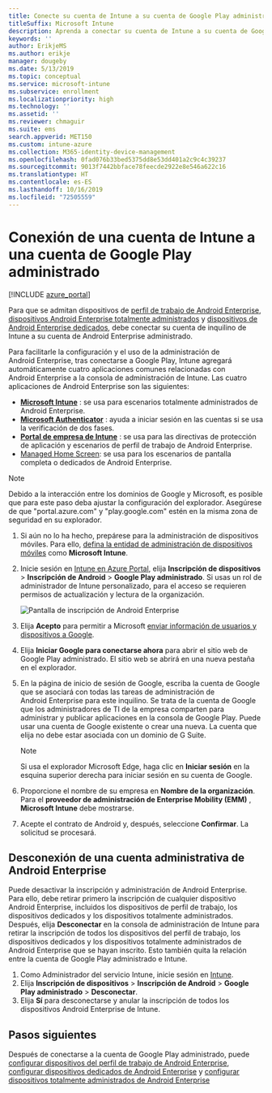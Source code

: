 ```yaml
---
title: Conecte su cuenta de Intune a su cuenta de Google Play administrado.
titleSuffix: Microsoft Intune
description: Aprenda a conectar su cuenta de Intune a su cuenta de Google Play administrado.
keywords: ''
author: ErikjeMS
ms.author: erikje
manager: dougeby
ms.date: 5/13/2019
ms.topic: conceptual
ms.service: microsoft-intune
ms.subservice: enrollment
ms.localizationpriority: high
ms.technology: ''
ms.assetid: ''
ms.reviewer: chmaguir
ms.suite: ems
search.appverid: MET150
ms.custom: intune-azure
ms.collection: M365-identity-device-management
ms.openlocfilehash: 0fad076b33bed5375dd8e53dd401a2c9c4c39237
ms.sourcegitcommit: 9013f7442bbface78feecde2922e8e546a622c16
ms.translationtype: HT
ms.contentlocale: es-ES
ms.lasthandoff: 10/16/2019
ms.locfileid: "72505559"
---
```

# <a name="connect-your-intune-account-to-your-managed-google-play-account"></a>Conexión de una cuenta de Intune a una cuenta de Google Play administrado

[!INCLUDE [azure_portal](../includes/azure_portal.md)]

Para que se admitan dispositivos de [perfil de trabajo de Android Enterprise](android-work-profile-enroll.md), [dispositivos Android Enterprise totalmente administrados](android-fully-managed-enroll.md) y [dispositivos de Android Enterprise dedicados](android-kiosk-enroll.md), debe conectar su cuenta de inquilino de Intune a su cuenta de Android Enterprise administrado.  

Para facilitarle la configuración y el uso de la administración de Android Enterprise, tras conectarse a Google Play, Intune agregará automáticamente cuatro aplicaciones comunes relacionadas con Android Enterprise a la consola de administración de Intune. Las cuatro aplicaciones de Android Enterprise son las siguientes:

- **[Microsoft Intune](https://play.google.com/store/apps/details?id=com.microsoft.intune)** : se usa para escenarios totalmente administrados de Android Enterprise.
- **[Microsoft Authenticator](https://play.google.com/store/apps/details?id=com.azure.authenticator)** : ayuda a iniciar sesión en las cuentas si se usa la verificación de dos fases.
- **[Portal de empresa de Intune](https://play.google.com/store/apps/details?id=com.microsoft.windowsintune.companyportal)** : se usa para las directivas de protección de aplicación y escenarios de perfil de trabajo de Android Enterprise.
- [Managed Home Screen](https://play.google.com/store/apps/details?id=com.microsoft.launcher.enterprise): se usa para los escenarios de pantalla completa o dedicados de Android Enterprise.

> [!NOTE]
> Debido a la interacción entre los dominios de Google y Microsoft, es posible que para este paso deba ajustar la configuración del explorador.  Asegúrese de que "portal.azure.com" y "play.google.com" estén en la misma zona de seguridad en su explorador.

1. Si aún no lo ha hecho, prepárese para la administración de dispositivos móviles. Para ello, [defina la entidad de administración de dispositivos móviles](../fundamentals/mdm-authority-set.md) como **Microsoft Intune**.
2. Inicie sesión en [Intune en Azure Portal](https://aka.ms/intuneportal), elija **Inscripción de dispositivos** > **Inscripción de Android** > **Google Play administrado**.  Si usas un rol de administrador de Intune personalizado, para el acceso se requieren permisos de actualización y lectura de la organización.
   
   ![Pantalla de inscripción de Android Enterprise](./media/connect-intune-android-enterprise/android-work-bind.png)

3. Elija **Acepto** para permitir a Microsoft [enviar información de usuarios y dispositivos a Google](../protect/data-intune-sends-to-google.md). 
   
4. Elija **Iniciar Google para conectarse ahora** para abrir el sitio web de Google Play administrado. El sitio web se abrirá en una nueva pestaña en el explorador.
  
5. En la página de inicio de sesión de Google, escriba la cuenta de Google que se asociará con todas las tareas de administración de Android Enterprise para este inquilino. Se trata de la cuenta de Google que los administradores de TI de la empresa comparten para administrar y publicar aplicaciones en la consola de Google Play. Puede usar una cuenta de Google existente o crear una nueva. La cuenta que elija no debe estar asociada con un dominio de G Suite.
    
    > [!Note]
    > Si usa el explorador Microsoft Edge, haga clic en **Iniciar sesión** en la esquina superior derecha para iniciar sesión en su cuenta de Google.

6. Proporcione el nombre de su empresa en **Nombre de la organización**. Para el **proveedor de administración de Enterprise Mobility (EMM)** , **Microsoft Intune** debe mostrarse.

7. Acepte el contrato de Android y, después, seleccione **Confirmar**. La solicitud se procesará.

## <a name="disconnect-your-android-enterprise-administrative-account"></a>Desconexión de una cuenta administrativa de Android Enterprise

Puede desactivar la inscripción y administración de Android Enterprise. Para ello, debe retirar primero la inscripción de cualquier dispositivo Android Enterprise, incluidos los dispositivos de perfil de trabajo, los dispositivos dedicados y los dispositivos totalmente administrados. Después, elija **Desconectar** en la consola de administración de Intune para retirar la inscripción de todos los dispositivos del perfil de trabajo, los dispositivos dedicados y los dispositivos totalmente administrados de Android Enterprise que se hayan inscrito. Esto también quita la relación entre la cuenta de Google Play administrado e Intune.

1. Como Administrador del servicio Intune, inicie sesión en [Intune](https://go.microsoft.com/fwlink/?linkid=2090973).
2. Elija **Inscripción de dispositivos** > **Inscripción de Android** > **Google Play administrado** > **Desconectar**.
3. Elija **Sí** para desconectarse y anular la inscripción de todos los dispositivos Android Enterprise de Intune.

## <a name="next-steps"></a>Pasos siguientes

Después de conectarse a la cuenta de Google Play administrado, puede [configurar dispositivos del perfil de trabajo de Android Enterprise](android-work-profile-enroll.md), [configurar dispositivos dedicados de Android Enterprise](android-kiosk-enroll.md) y [configurar dispositivos totalmente administrados de Android Enterprise](android-kiosk-enroll.md)
